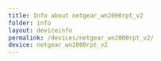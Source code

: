 ```yaml
---
title: Info about netgear_wn2000rpt_v2
folder: info
layout: deviceinfo
permalink: /devices/netgear_wn2000rpt_v2/
device: netgear_wn2000rpt_v2
---
```

